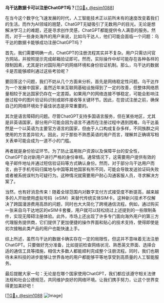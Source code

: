 **乌干达数据卡可以注册ChatGPT吗？**[[TG💪+ @esim1088](https://t.me/s/esim1088)]

在当今这个数字化飞速发展的时代，人工智能技术正以前所未有的速度改变着我们的生活。而作为AI领域的翘楚，ChatGPT无疑吸引了无数用户的目光。无论是想解决学习上的难题，还是寻求创作灵感，ChatGPT都能提供令人满意的服务。然而，对于一些身处海外的用户来说，比如乌干达人，他们可能会面临一个问题：乌干达的数据卡能够成功注册ChatGPT吗？

首先，我们需要明确一点，ChatGPT的注册流程其实并不复杂。用户只需访问官方网站，并按照提示完成邮箱验证即可。然而，实际操作中却可能存在各种各样的限制因素，尤其是针对国际用户的网络环境和身份验证机制。那么，乌干达的数据卡是否能够顺利通过这些考验呢？

要回答这个问题，我们不妨从几个方面来分析。首先是网络稳定性问题。乌干达作为一个发展中国家，虽然近年来互联网基础设施得到了一定的改善，但整体网络质量相较于发达国家仍存在一定差距。如果用户的网络连接不够稳定，可能会影响注册过程中的图片验证码识别或邮件接收等关键环节。因此，在尝试注册之前，确保自己的网络环境处于最佳状态是非常重要的。

其次是语言障碍的问题。尽管ChatGPT支持多国语言服务，但在某些地区，尤其是非英语国家，部分用户可能会因为语言不通而在注册过程中遇到困难。乌干达虽然是一个以英语为主要官方语言的国家，但由于人口构成复杂多样，不同族群之间使用的方言差异较大。因此，对于那些不熟悉英语的用户而言，理解并正确填写相关表单可能会成为一道不小的门槛。

再者就是身份验证环节。为了防止滥用账户资源以及保障平台的安全性，ChatGPT会对新用户进行严格的身份审核。通常情况下，这需要用户提供有效的电子邮件地址并通过短信验证码等方式确认身份。然而，对于部分乌干达用户而言，由于手机号码归属地与中国等其他国家有所不同，可能会导致发送验证码失败或者被系统误判为可疑行为。这种情况就需要用户耐心沟通客服人员，寻求解决方案了。

当然，也有好消息传来！随着全球范围内对数字支付方式接受度不断提高，越来越多的人开始使用虚拟号码（eSIM）来替代传统实体SIM卡。这种新兴技术不仅解决了跨国漫游费用高昂的问题，同时也大大简化了跨境通信流程。例如，通过购买一张来自乌干达地区的eSIM卡套餐，用户就可以轻松绕过上述提到的一些限制条件，实现无障碍注册体验。此外，市场上还出现了许多专门面向海外用户的第三方代理服务提供商，它们提供了更加便捷的操作界面和贴心的技术支持，使得即使是初次接触此类产品的用户也能快速上手。

综上所述，虽然乌干达的数据卡确实存在一定的局限性，但这并不意味着无法注册ChatGPT。只要做好充分准备，比如提前检查网络状况、熟悉英文界面、选择合适的通信工具等措施，相信大多数人都能顺利完成整个注册流程。同时，我们也期待未来科技的进步能够让世界各地的用户都能够平等地享受到高质量的人工智能服务。

最后提醒大家一句：无论是在哪个国家使用ChatGPT，我们都应该遵守相关法律法规和社会公德规范，共同维护良好的网络环境。让我们携手努力，让这个世界变得更加美好吧！

[[TG💪+ @esim1088](https://t.me/s/esim1088) ![Image](https://i.postimg.cc/4NQfJmqS/Snipaste-2025-05-13-00-14-12.png)]